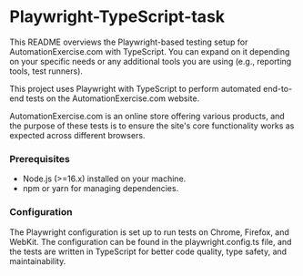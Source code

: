 # Playwright-TypeScript-task

This README overviews the Playwright-based testing setup for AutomationExercise.com with TypeScript. You can expand on it depending on your specific needs or any additional tools you are using (e.g., reporting tools, test runners).

This project uses Playwright with TypeScript to perform automated end-to-end tests on the AutomationExercise.com website. 

AutomationExercise.com is an online store offering various products, and the purpose of these tests is to ensure the site's core functionality works as expected across different browsers.

### Prerequisites
- Node.js (>=16.x) installed on your machine.
- npm or yarn for managing dependencies.

### Configuration
The Playwright configuration is set up to run tests on Chrome, Firefox, and WebKit. The configuration can be found in the playwright.config.ts file, and the tests are written in TypeScript for better code quality, type safety, and maintainability.
